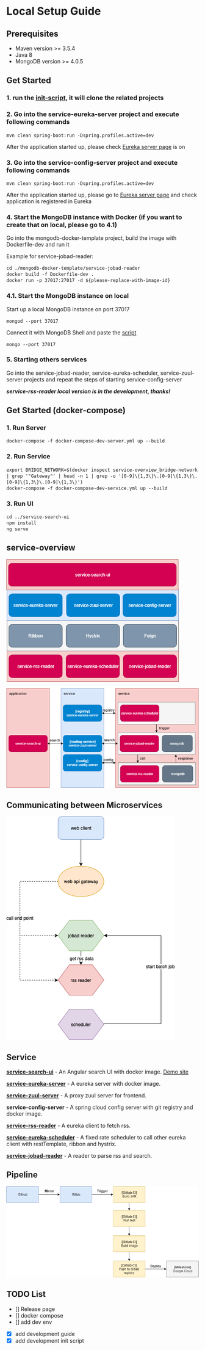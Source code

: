 # Local Setup Guide

## Prerequisites

- Maven version >= 3.5.4
- Java 8
- MongoDB version >= 4.0.5

## Get Started

### 1. run the [init-script](https://github.com/dotterbear/service-overview/tree/master/init-scripts), it will clone the related projects

### 2. Go into the service-eureka-server project and execute following commands

```mvn
mvn clean spring-boot:run -Dspring.profiles.active=dev
```

After the application started up, please check [Eureka server page](http://localhost:8761/) is on

### 3. Go into the service-config-server project and execute following commands

```mvn
mvn clean spring-boot:run -Dspring.profiles.active=dev
```

After the application started up, please go to [Eureka server page](http://localhost:8761/) and check application is registered in Eureka

### 4. Start the MongoDB instance with Docker (if you want to create that on local, please go to 4.1)

Go into the mongodb-docker-template project, build the image with Dockerfile-dev and run it

Example for service-jobad-reader:

```docker
cd ./mongodb-docker-template/service-jobad-reader
docker build -f Dockerfile-dev .
docker run -p 37017:27017 -d ${please-replace-with-image-id}
```

### 4.1. Start the MongoDB instance on local

Start up a local MongoDB instance on port 37017

```mongod
mongod --port 37017
```

Connect it with MongoDB Shell and paste the [script](https://raw.githubusercontent.com/dotterbear/mongodb-docker-template/master/service-jobad-reader/init-dev.js)

```mongo
mongo --port 37017
```

### 5. Starting others services

Go into the service-jobad-reader, service-eureka-scheduler, service-zuul-server projects and repeat the steps of starting service-config-server

***service-rss-reader local version is in the development, thanks!***

## Get Started (docker-compose)

### 1. Run Server

```docker
docker-compose -f docker-compose-dev-server.yml up --build
```

### 2. Run Service

```docker
export BRIDGE_NETWORK=$(docker inspect service-overview_bridge-network | grep '"Gateway"' | head -n 1 | grep -o '[0-9]\{1,3\}\.[0-9]\{1,3\}\.[0-9]\{1,3\}\.[0-9]\{1,3\}')
docker-compose -f docker-compose-dev-service.yml up --build
```

### 3. Run UI

```node
cd ../service-search-ui
npm install
ng serve
```

## service-overview

![overview1](https://github.com/dotterbear/service-overview/raw/master/chart/1.png)

![overview2](https://github.com/dotterbear/service-overview/raw/master/chart/2.png)

## Communicating between Microservices

![overview3](https://github.com/dotterbear/service-overview/raw/master/chart/jobad-ms.png)

## Service

**[service-search-ui](https://github.com/dotterbear/service-search-ui)** - An Angular search UI with docker image. [Demo site](http://35.212.3.117:8768/)

**[service-eureka-server](https://github.com/dotterbear/service-eureka-server)** - A eureka server with docker image.

**[service-zuul-server](https://github.com/dotterbear/service-zuul-server)** - A proxy zuul server for frontend.

**service-config-server** - A spring cloud config server with git registry and docker image.

**[service-rss-reader](https://github.com/dotterbear/service-rss-reader)** - A eureka client to fetch rss.

**[service-eureka-scheduler](https://github.com/dotterbear/service-eureka-scheduler)** - A fixed rate scheduler to call other eureka client with restTemplate, ribbon and hystrix.

**[service-jobad-reader](https://github.com/dotterbear/service-jobad-reader)** - A reader to parse rss and search.

## Pipeline

![overview3](https://github.com/dotterbear/service-overview/raw/master/chart/3.png)

## TODO List

- [] Release page
- [] docker compose
- [] add dev env
- [x] add development guide
- [x] add development init script
